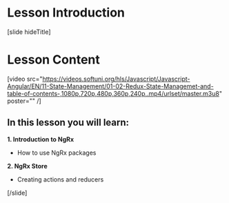 # Lesson Introduction

[slide hideTitle]

# Lesson Content

[video src="https://videos.softuni.org/hls/Javascript/Javascript-Angular/EN/11-State-Management/01-02-Redux-State-Managemet-and-table-of-contents-,1080p,720p,480p,360p,240p,.mp4/urlset/master.m3u8" poster="" /]

## In this lesson you will learn:

**1. Introduction to NgRx**
- How to use NgRx packages

**2. NgRx Store**
- Creating actions and reducers

[/slide]
